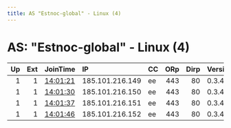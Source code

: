 ```yaml
---
title: AS "Estnoc-global" - Linux (4)
---
```


# AS: "Estnoc-global" - Linux (4)

|   Up |   Ext | JoinTime                                                                                            | IP              | CC   |   ORp |   Dirp | Version   | Contact               | Nickname   |   eFamMembers |
|-----:|------:|:----------------------------------------------------------------------------------------------------|:----------------|:-----|------:|-------:|:----------|:----------------------|:-----------|--------------:|
|    1 |     1 | [14:01:21](https://metrics.torproject.org/rs.html#details/5B7773F709530027A496E1CE3F62D50F62FF0E51) | 185.101.216.149 | ee   |   443 |     80 | 0.3.4.8   | Eliise@protonmail.com | Eliise01   |             4 |
|    1 |     1 | [14:01:30](https://metrics.torproject.org/rs.html#details/7386107134D2FC168B706E11552EAF93966951FF) | 185.101.216.150 | ee   |   443 |     80 | 0.3.4.8   | Eliise@protonmail.com | Eliise02   |             4 |
|    1 |     1 | [14:01:37](https://metrics.torproject.org/rs.html#details/F4092DD68A443BE616563134477E9FD704B301C7) | 185.101.216.151 | ee   |   443 |     80 | 0.3.4.8   | Eliise@protonmail.com | Eliise03   |             4 |
|    1 |     1 | [14:01:46](https://metrics.torproject.org/rs.html#details/DF7A79FBD56DC4F1DDE7D4539298CA7917444F98) | 185.101.216.152 | ee   |   443 |     80 | 0.3.4.8   | Eliise@protonmail.com | Eliise04   |             4 |
